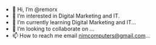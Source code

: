 - 👋 Hi, I’m @remorx
- 👀 I’m interested in Digital Marketing and IT.
- 🌱 I’m currently learning Digital Marketing and IT...
- 💞️ I’m looking to collaborate on ...
- 📫 How to reach me email nimcomputers@gmail.com...

<!---
remorx/remorx is a ✨ special ✨ repository because its `README.md` (this file) appears on your GitHub profile.
You can click the Preview link to take a look at your changes.
--->
